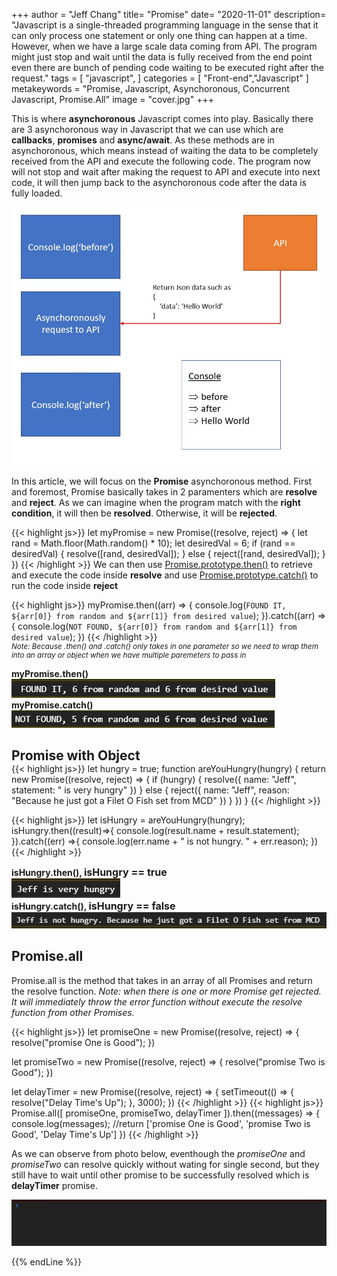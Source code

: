 +++
author = "Jeff Chang"
title= "Promise" 
date= "2020-11-01"
description= "Javascript is a single-threaded programming language in the sense that it can only process one statement or only one thing can happen at a time. However, when we have a large scale data coming from API. The program might just stop and wait until the data is fully received from the end point even there are bunch of pending code waiting to be executed right after the request." 
tags = [
    "javascript",
]
categories = [
    "Front-end","Javascript"
]
metakeywords = "Promise, Javascript, Asynchoronous, Concurrent Javascript, Promise.All"
image = "cover.jpg"
+++

This is where **asynchoronous** Javascript comes into play. Basically there are 3 asynchoronous way in Javascript that we can use which are **callbacks**, **promises** and **async/await**. As these methods are in asynchoronous, which means instead of waiting the data to be completely received from the API and execute the following code.
The program now will not stop and wait after making the request to API and execute into next code, it will then jump back to the asynchoronous code after the data is fully loaded.

![asynchoronous javascript](promise.JPG)

In this article, we will focus on the **Promise** asynchoronous method. First and foremost, Promise basically takes in 2 paramenters which are **resolve** and **reject**. As we can imagine when the program match with the **right condition**, it will then be **resolved**. Otherwise, it will be **rejected**.

{{< highlight js>}}
let myPromise = new Promise((resolve, reject) => {
    let rand = Math.floor(Math.random() * 10);
    let desiredVal = 6;
    if (rand == desiredVal) {
        resolve([rand, desiredVal]);
    } else {
        reject([rand, desiredVal]);
    }
})
{{< /highlight >}}
We can then use [Promise.prototype.then()](https://developer.mozilla.org/en-US/docs/Web/JavaScript/Reference/Global_Objects/Promise/then) to retrieve and execute the code inside **resolve** and use [Promise.prototype.catch()](https://developer.mozilla.org/en-US/docs/Web/JavaScript/Reference/Global_Objects/Promise/catch) to run the code inside **reject**

{{< highlight js>}}
myPromise.then((arr) => {
    console.log(`FOUND IT, ${arr[0]} from random and ${arr[1]} from desired value`);
}).catch((arr) => {
    console.log(`NOT FOUND, ${arr[0]} from random and ${arr[1]} from desired value`);
})
{{< /highlight >}}
<small style="display:block"><em>Note: Because .then() and .catch() only takes in one parameter so we need to wrap them into an array or object when we have multiple paremeters to pass in  </em></small>

<h4 style="margin:0">myPromise.then()</h4>
<img src="promise_01.JPG" alt="resolve promise">

<h4 style="margin:0">myPromise.catch()</h4>
<img src="promise_02.JPG" alt="reject promise">

<h2 style="margin-bottom:0">Promise with Object</h2>
{{< highlight js>}}
let hungry = true;
function areYouHungry(hungry) {
    return new Promise((resolve, reject) => {
        if (hungry) {
            resolve({
                name: "Jeff",
                statement: " is very hungry"
            })
        } else {
            reject({
                name: "Jeff",
                reason: "Because he just got a Filet O Fish set from MCD"
            })
        }
    })
}
{{< /highlight >}}

{{< highlight js>}}
let isHungry = areYouHungry(hungry);
isHungry.then((result)=>{
    console.log(result.name + result.statement);
}).catch((err) =>{
    console.log(err.name + " is not hungry. " + err.reason);
})
{{< /highlight >}}

<h4 style="margin:0">isHungry.then(), <span style="font-size:1rem">isHungry == true</span></h4>
<img src="promise_04.JPG" alt="resolve promise">

<h4 style="margin:0">isHungry.catch(), <span style="font-size:1rem">isHungry == false</span></h4>
<img src="promise_03.JPG" alt="reject promise">

## Promise.all
Promise.all is the method that takes in an array of all Promises and return the resolve function. *Note: when there is one or more Promise get rejected. It will immediately throw the error function without execute the resolve function from other Promises.*

{{< highlight js>}}
let promiseOne = new Promise((resolve, reject) => {
    resolve("promise One is Good");
})

let promiseTwo = new Promise((resolve, reject) => {
    resolve("promise Two is Good");
})

let delayTimer = new Promise((resolve, reject) => {
    setTimeout(() => {
        resolve("Delay Time's Up");
    }, 3000);
})
{{< /highlight >}}
{{< highlight js>}}
Promise.all([
    promiseOne,
    promiseTwo,
    delayTimer
]).then((messages) => {
    console.log(messages); //return ['promise One is Good', 'promise Two is Good', 'Delay Time's Up']
})
{{< /highlight >}}

As we can observe from photo below, eventhough the *promiseOne* and *promiseTwo* can resolve quickly without wating for single second, but they still have to wait until other promise to be successfully resolved which is **delayTimer** promise.
<div>
<img src="promiseAll.gif" alt="Promise all">
</div>

{{% endLine %}}

<div class="fb-comments" data-href="https://jeffdevslife.com/p/promise/" data-numposts="5"  ></div>


